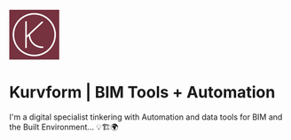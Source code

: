 ![Kurvform Logo](https://github.com/KURVFORM/Kurvform/blob/main/KURVFORM_logo_90x90.jpg)

# Kurvform | BIM Tools + Automation

I'm a digital specialist tinkering with Automation and data tools for BIM and the Built Environment... :bulb::building_construction::earth_africa:
